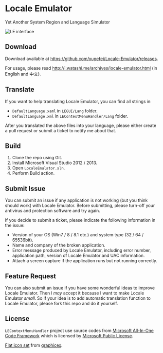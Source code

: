 Locale Emulator
===============

Yet Another System Region and Language Simulator

![LE interface](http://disk.watashi.me/files/aya/LE.png?20150731)

## Download ##

Download available at <https://github.com/xupefei/Locale-Emulator/releases>.

For usage, please read <http://i.watashi.me/archives/locale-emulator.html> (in English and 中文).

## Translate ##

If you want to help translating Locale Emulator, you can find all strings in

 -  `DefaultLanguage.xaml` in `LEGUI/Lang` folder.
 -  `DefaultLanguage.xml` in `LEContextMenuHandler/Lang` folder.

After you translated the above files into your language, please either create a pull request or submit a ticket to notify me about that.

## Build ##

 1. Clone the repo using Git.
 2. Install Microsoft Visual Studio 2012 / 2013.
 3. Open `LocaleEmulator.sln`.
 4. Perform Build action.

## Submit Issue ##

You can submit an issue if any application is not working (but you think should work) with Locale Emulator. Before submitting, please turn-off your antivirus and protection software and try again.

If you decide to submit a ticket, please indicate the following information in the issue:

 - Version of your OS (Win7 / 8 / 8.1 etc.) and system type (32 / 64 / 65536bit).
 - Name and company of the broken application.
 - Error message produced by Locale Emulator, including error number, application path, version of Locale Emulator and UAC information.
 -  Attach a screen capture if the application runs but not running correctly.

## Feature Request ##

You can also submit an issue if you have some wonderful ideas to improve Locale Emulator. Then I *may* accept it because I want to make Locale Emulator *small*. So if your idea is to add automatic translation function to Locale Emulator, please fork this repo and do it yourself.

## License ##

`LEContextMenuHandler` project use source codes from [Microsoft All-In-One Code Framework](http://blogs.msdn.com/b/onecode/) which is licensed by [Microsoft Public License](http://www.microsoft.com/en-us/openness/licenses.aspx#MPL).

[Flat icon set](commit/eae9fbc27f1a4c85986577202b61742c6287e10a) from [graphicex](http://graphicex.com/icon-and-logo/15983-flat-alphabet-in-9-colors-with-long-shadow-6913875.html).

